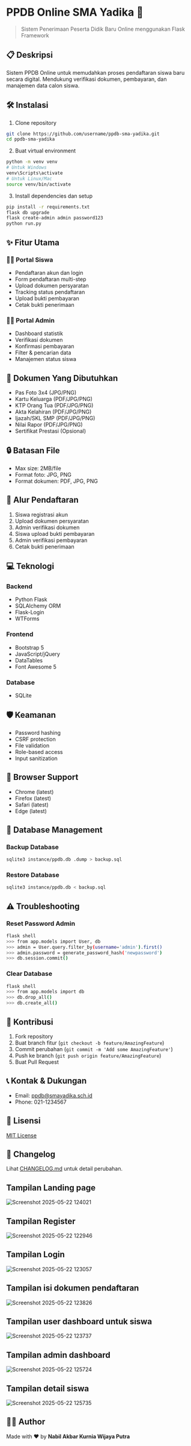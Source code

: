 # PPDB Online SMA Yadika 🏫

> Sistem Penerimaan Peserta Didik Baru Online menggunakan Flask Framework

## 📋 Deskripsi
Sistem PPDB Online untuk memudahkan proses pendaftaran siswa baru secara digital. Mendukung verifikasi dokumen, pembayaran, dan manajemen data calon siswa.

## 🛠️ Instalasi

1. Clone repository
```bash
git clone https://github.com/username/ppdb-sma-yadika.git
cd ppdb-sma-yadika
```

2. Buat virtual environment
```bash
python -m venv venv
# Untuk Windows
venv\Scripts\activate
# Untuk Linux/Mac
source venv/bin/activate
```

3. Install dependencies dan setup
```bash
pip install -r requirements.txt
flask db upgrade
flask create-admin admin password123
python run.py
```

## ✨ Fitur Utama

### 👨‍🎓 Portal Siswa
- Pendaftaran akun dan login
- Form pendaftaran multi-step
- Upload dokumen persyaratan
- Tracking status pendaftaran
- Upload bukti pembayaran
- Cetak bukti penerimaan

### 👨‍💼 Portal Admin
- Dashboard statistik
- Verifikasi dokumen
- Konfirmasi pembayaran
- Filter & pencarian data
- Manajemen status siswa

## 📑 Dokumen Yang Dibutuhkan
- Pas Foto 3x4 (JPG/PNG)
- Kartu Keluarga (PDF/JPG/PNG)
- KTP Orang Tua (PDF/JPG/PNG)
- Akta Kelahiran (PDF/JPG/PNG)
- Ijazah/SKL SMP (PDF/JPG/PNG)
- Nilai Rapor (PDF/JPG/PNG)
- Sertifikat Prestasi (Opsional)

## 🔒 Batasan File
- Max size: 2MB/file
- Format foto: JPG, PNG
- Format dokumen: PDF, JPG, PNG

## 🔄 Alur Pendaftaran
1. Siswa registrasi akun
2. Upload dokumen persyaratan
3. Admin verifikasi dokumen
4. Siswa upload bukti pembayaran
5. Admin verifikasi pembayaran
6. Cetak bukti penerimaan

## 💻 Teknologi

### Backend
- Python Flask
- SQLAlchemy ORM
- Flask-Login
- WTForms

### Frontend
- Bootstrap 5
- JavaScript/jQuery
- DataTables
- Font Awesome 5

### Database
- SQLite

## 🛡️ Keamanan
- Password hashing
- CSRF protection
- File validation
- Role-based access
- Input sanitization

## 📱 Browser Support
- Chrome (latest)
- Firefox (latest)
- Safari (latest)
- Edge (latest)

## 💾 Database Management

### Backup Database
```bash
sqlite3 instance/ppdb.db .dump > backup.sql
```

### Restore Database
```bash
sqlite3 instance/ppdb.db < backup.sql
```

## ⚠️ Troubleshooting

### Reset Password Admin
```bash
flask shell
>>> from app.models import User, db
>>> admin = User.query.filter_by(username='admin').first()
>>> admin.password = generate_password_hash('newpassword')
>>> db.session.commit()
```

### Clear Database
```bash
flask shell
>>> from app.models import db
>>> db.drop_all()
>>> db.create_all()
```

## 🤝 Kontribusi
1. Fork repository
2. Buat branch fitur (`git checkout -b feature/AmazingFeature`)
3. Commit perubahan (`git commit -m 'Add some AmazingFeature'`)
4. Push ke branch (`git push origin feature/AmazingFeature`)
5. Buat Pull Request

## 📞 Kontak & Dukungan
- Email: ppdb@smayadika.sch.id
- Phone: 021-1234567

## 📜 Lisensi
[MIT License](LICENSE)

## 🔄 Changelog
Lihat [CHANGELOG.md](CHANGELOG.md) untuk detail perubahan.



##  Tampilan Landing page
![Screenshot 2025-05-22 124021](https://github.com/user-attachments/assets/f7f1f5e2-cb50-402a-a056-d4d7035dc0a7)


##  Tampilan Register
![Screenshot 2025-05-22 122946](https://github.com/user-attachments/assets/7329c809-e797-43b5-af23-1f0b51941045)


##  Tampilan Login
![Screenshot 2025-05-22 123057](https://github.com/user-attachments/assets/1375fa96-04ce-4b21-a080-eeccc7eca16c)


##  Tampilan isi dokumen pendaftaran
![Screenshot 2025-05-22 123826](https://github.com/user-attachments/assets/f4ea66f5-6814-4fb2-a94e-29188fd164fd)



##  Tampilan user dashboard untuk siswa
![Screenshot 2025-05-22 123737](https://github.com/user-attachments/assets/4251b31c-1e99-40d6-9273-3989c2b8f74d)



##  Tampilan admin dashboard
![Screenshot 2025-05-22 125724](https://github.com/user-attachments/assets/31be80ab-fbfd-47a8-b597-af11d6fea73c)



##  Tampilan detail siswa
![Screenshot 2025-05-22 125735](https://github.com/user-attachments/assets/d55b81f0-65f9-47c0-92c2-c4545fd5bbc7)



## 👨‍💻 Author

Made with ❤️ by **Nabil Akbar Kurnia Wijaya Putra**

